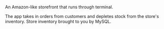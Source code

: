 An Amazon-like storefront that runs through terminal.

The app takes in orders from customers and depletes stock from the store's inventory. Store inventory brought to you by MySQL.
